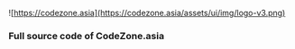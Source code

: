 ![https://codezone.asia](https://codezone.asia/assets/ui/img/logo-v3.png)
### Full source code of CodeZone.asia

